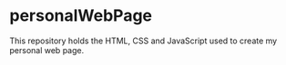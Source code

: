 # personalWebPage
This repository holds the HTML, CSS and JavaScript used to create my personal web page.
